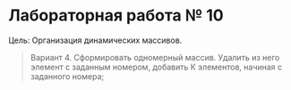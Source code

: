# Лабораторная работа № 10

Цель: Организация динамических массивов.

>Вариант 4.
Сформировать одномерный массив. Удалить из него элемент с заданным номером, добавить К элементов, начиная с заданного номера;